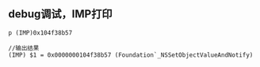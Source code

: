 ## debug调试，IMP打印
```objc
p (IMP)0x104f38b57
```
```objc
//输出结果
(IMP) $1 = 0x0000000104f38b57 (Foundation`_NSSetObjectValueAndNotify)
```